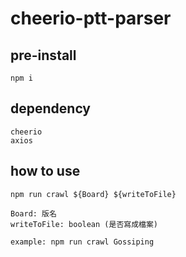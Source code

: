 # cheerio-ptt-parser

## pre-install

```npm i```

## dependency

```
cheerio
axios
```

## how to use

```
npm run crawl ${Board} ${writeToFile}
```
```
Board: 版名 
writeToFile: boolean (是否寫成檔案)
```
```
example: npm run crawl Gossiping
```